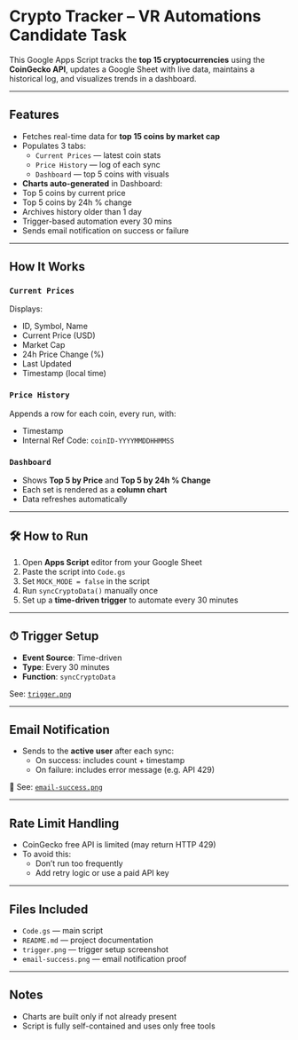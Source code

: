 # Crypto Tracker – VR Automations Candidate Task

This Google Apps Script tracks the **top 15 cryptocurrencies** using the **CoinGecko API**, updates a Google Sheet with live data, maintains a historical log, and visualizes trends in a dashboard.

---

##  Features

- Fetches real-time data for **top 15 coins by market cap**
- Populates 3 tabs:
  - `Current Prices` — latest coin stats
  - `Price History` — log of each sync
  - `Dashboard` — top 5 coins with visuals
-  **Charts auto-generated** in Dashboard:
  - Top 5 coins by current price
  - Top 5 coins by 24h % change
-  Archives history older than 1 day
- Trigger-based automation every 30 mins
-  Sends email notification on success or failure

---

##  How It Works

###  `Current Prices`
Displays:
- ID, Symbol, Name
- Current Price (USD)
- Market Cap
- 24h Price Change (%)
- Last Updated
- Timestamp (local time)

###  `Price History`
Appends a row for each coin, every run, with:
- Timestamp
- Internal Ref Code: `coinID-YYYYMMDDHHMMSS`

###  `Dashboard`
- Shows **Top 5 by Price** and **Top 5 by 24h % Change**
- Each set is rendered as a **column chart**
- Data refreshes automatically

---

## 🛠️ How to Run

1. Open **Apps Script** editor from your Google Sheet
2. Paste the script into `Code.gs`
3. Set `MOCK_MODE = false` in the script
4. Run `syncCryptoData()` manually once
5. Set up a **time-driven trigger** to automate every 30 minutes

---

## ⏱ Trigger Setup

- **Event Source**: Time-driven
- **Type**: Every 30 minutes
- **Function**: `syncCryptoData`

 See: [`trigger.png`](trigger.png)

---

##  Email Notification

- Sends to the **active user** after each sync:
  -  On success: includes count + timestamp
  -  On failure: includes error message (e.g. API 429)

📸 See: [`email-success.png`](email-success.png)

---

##  Rate Limit Handling

- CoinGecko free API is limited (may return HTTP 429)
- To avoid this:
  - Don’t run too frequently
  - Add retry logic or use a paid API key

---

##  Files Included

- `Code.gs` — main script
- `README.md` — project documentation
- `trigger.png` — trigger setup screenshot
- `email-success.png` — email notification proof

---

##  Notes

- Charts are built only if not already present
- Script is fully self-contained and uses only free tools
